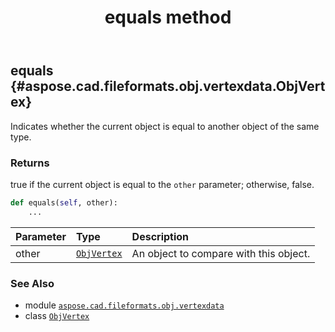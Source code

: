 ﻿---
title: equals method
second_title: Aspose.CAD for Python via .NET API References
description: 
type: docs
weight: 20
url: /python-net/aspose.cad.fileformats.obj.vertexdata/objvertex/equals/
is_root: false
---

## equals {#aspose.cad.fileformats.obj.vertexdata.ObjVertex}

Indicates whether the current object is equal to another object of the same type.


### Returns 


true if the current object is equal to the `other` parameter; otherwise, false.


```python
def equals(self, other):
    ...
```


| Parameter | Type | Description |
| :- | :- | :- |
| other | [`ObjVertex`](/cad/python-net/aspose.cad.fileformats.obj.vertexdata/objvertex) | An object to compare with this object. |



### See Also
* module [`aspose.cad.fileformats.obj.vertexdata`](../../)
* class [`ObjVertex`](/cad/python-net/aspose.cad.fileformats.obj.vertexdata/objvertex)
